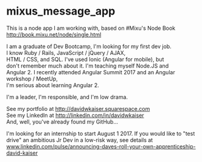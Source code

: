 # mixus_message_app

This is a node app I am working with, based on #Mixu's Node Book  
http://book.mixu.net/node/single.html  


I am a graduate of Dev Bootcamp, I'm looking for my first dev job.  
I know Ruby / Rails, JavaScript / jQuery / AJAX,  
HTML / CSS, and SQL. I've used Ionic (Angular for mobile), but  
don't remember much about it. I'm teaching myself Node.JS and  
Angular 2. I recently attended Angular Summit 2017 and an Angular workshop / MeetUp,  
I'm serious about learning Angular 2.  

I'm a leader, I'm responsible, and I'm low drama.  

See my portfolio at http://davidwkaiser.squarespace.com  
See my LinkedIn at http://linkedin.com/in/davidwkaiser  
And, well, you've already found my GitHub...  

I'm looking for an internship to start August 1 2017. If you would like to "test drive" an ambitious Jr Dev in a low-risk way, see details at www.linkedin.com/pulse/announcing-daves-roll-your-own-apprenticeship-david-kaiser




